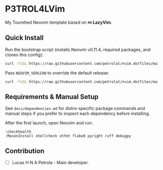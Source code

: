# P3TROL4LVim

My Touretted Neovim template based on **💤 LazyVim**.

## Quick Install

Run the bootstrap script (installs Neovim v0.11.4, required packages, and clones this config):

```bash
curl -fsSL https://raw.githubusercontent.com/petrolal/nvim.dotfiles/main/scripts/install.sh | bash
```

Pass `NEOVIM_VERSION` to override the default release:

```bash
curl -fsSL https://raw.githubusercontent.com/petrolal/nvim.dotfiles/main/scripts/install.sh | NEOVIM_VERSION=0.10.2 bash
```

## Requirements & Manual Setup

See `docs/dependencies.md` for distro-specific package commands and manual steps if you prefer to inspect each dependency before installing.

After the first launch, open Neovim and run:

```vim
:checkhealth
:MasonInstall shellcheck shfmt flake8 pyright ruff debugpy
```

## Contribution

- [ ] Lucas H N A Petrola - Main developer.

